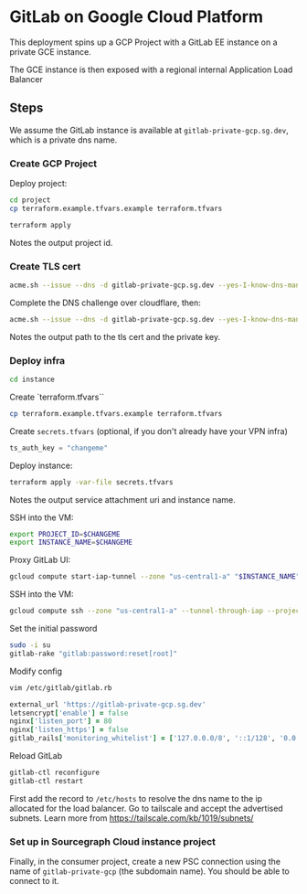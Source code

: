 # GitLab on Google Cloud Platform

This deployment spins up a GCP Project with a GitLab EE instance on a private GCE instance.

The GCE instance is then exposed with a regional internal Application Load Balancer

## Steps

We assume the GitLab instance is available at `gitlab-private-gcp.sg.dev`, which is a private dns name.

### Create GCP Project

Deploy project:

```sh
cd project
cp terraform.example.tfvars.example terraform.tfvars
```

```sh
terraform apply
```

Notes the output project id.

### Create TLS cert

```sh
acme.sh --issue --dns -d gitlab-private-gcp.sg.dev --yes-I-know-dns-manual-mode-enough-go-ahead-please
```

Complete the DNS challenge over cloudflare, then:


```sh
acme.sh --issue --dns -d gitlab-private-gcp.sg.dev --yes-I-know-dns-manual-mode-enough-go-ahead-please --renew
```

Notes the output path to the tls cert and the private key.

### Deploy infra

```sh
cd instance
```

Create `terraform.tfvars``

```sh
cp terraform.example.tfvars.example terraform.tfvars
```

Create `secrets.tfvars` (optional, if you don't already have your VPN infra)

```tf
ts_auth_key = "changeme"
```

Deploy instance:

```sh
terraform apply -var-file secrets.tfvars
```

Notes the output service attachment uri and instance name.

SSH into the VM:

```sh
export PROJECT_ID=$CHANGEME
export INSTANCE_NAME=$CHANGEME
```

Proxy GitLab UI:

```sh
gcloud compute start-iap-tunnel --zone "us-central1-a" "$INSTANCE_NAME" 80 --project "$PROJECT_ID" --local-host-port=localhost:8080
```

SSH into the VM:

```sh
gcloud compute ssh --zone "us-central1-a" --tunnel-through-iap --project "$PROJECT_ID" "$INSTANCE_NAME"
```

Set the initial password

```sh
sudo -i su
gitlab-rake "gitlab:password:reset[root]"
```

Modify config

```sh
vim /etc/gitlab/gitlab.rb
```

```ruby
external_url 'https://gitlab-private-gcp.sg.dev'
letsencrypt['enable'] = false
nginx['listen_port'] = 80
nginx['listen_https'] = false
gitlab_rails['monitoring_whitelist'] = ['127.0.0.0/8', '::1/128', '0.0.0.0/0']
```

Reload GitLab

```sh
gitlab-ctl reconfigure
gitlab-ctl restart
```

First add the record to `/etc/hosts` to resolve the dns name to the ip allocated for the load balancer. Go to tailscale and accept the advertised subnets. Learn more from https://tailscale.com/kb/1019/subnets/

### Set up in Sourcegraph Cloud instance project

Finally, in the consumer project, create a new PSC connection using the name of `gitlab-private-gcp` (the subdomain name). You should be able to connect to it.
